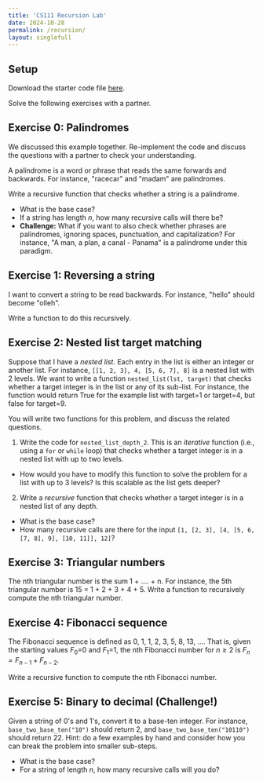 ```yaml
---
title: 'CS111 Recursion Lab'
date: 2024-10-28
permalink: /recursion/
layout: singlefull
---
```


## Setup
Download the starter code file [here](https://github.com/annapmeyer/annapmeyer.github.io/raw/refs/heads/anna/files/teaching/recursion.py). 

Solve the following exercises with a partner. 

## Exercise 0: Palindromes
We discussed this example together. Re-implement the code and discuss the questions with a partner to check your understanding.

A palindrome is a word or phrase that reads the same forwards and backwards. For instance, "racecar" and "madam" are palindromes. 

Write a recursive function that checks whether a string is a palindrome. 

* What is the base case?
* If a string has length *n*, how many recursive calls will there be?
* **Challenge:** What if you want to also check whether phrases are palindromes, ignoring spaces, punctuation, and capitalization? For instance, "A man, a plan, a canal - Panama" is a palindrome under this paradigm.

## Exercise 1: Reversing a string
I want to convert a string to be read backwards. For instance, "hello" should become "olleh". 

Write a function to do this recursively. 

## Exercise 2: Nested list target matching
Suppose that I have a *nested list*. Each entry in the list is either an integer or another list. For instance,
`[[1, 2, 3], 4, [5, 6, 7], 8]` is a nested list with 2 levels. We want to write a function `nested_list(lst, target)` that checks whether a target integer is in the list or any of its sub-list. For instance, the function would return True for the example list with target=1 or target=4, but false for target=9. 

You will write two functions for this problem, and discuss the related questions.
1. Write the code for `nested_list_depth_2`. This is an *iterative* function (i.e., using a `for` or `while` loop) that checks whether a target integer is in a nested list with up to two levels.
* How would you have to modify this function to solve the problem for a list with up to 3 levels? Is this scalable as the list gets deeper?

2. Write a *recursive* function that checks whether a target integer is in a nested list of any depth.
* What is the base case?
* How many recursive calls are there for the input `[1, [2, 3], [4, [5, 6, [7, 8], 9], [10, 11]], 12]`? 


## Exercise 3: Triangular numbers

The nth triangular number is the sum 1 + .... + n. For instance, the 5th triangular number is 15 = 1 + 2 + 3 + 4 + 5. Write a function to recursively compute the nth triangular number.


## Exercise 4: Fibonacci sequence
The Fibonacci sequence is defined as 0, 1, 1, 2, 3, 5, 8, 13, .... That is, given the starting values $F_0$=0 and $F_1$=1, the nth Fibonacci number for $n\geq 2$ is $F_n=F_{n-1} + F_{n-2}$. 

Write a recursive function to compute the nth Fibonacci number. 

## Exercise 5: Binary to decimal (Challenge!)

Given a string of 0's and 1's, convert it to a base-ten integer. For instance, `base_two_base_ten("10")` should return 2, and `base_two_base_ten("10110")` should return 22. Hint: do a few examples by hand and consider how you can break the problem into smaller sub-steps.

* What is the base case? 
* For a string of length *n*, how many recursive calls will you do?



